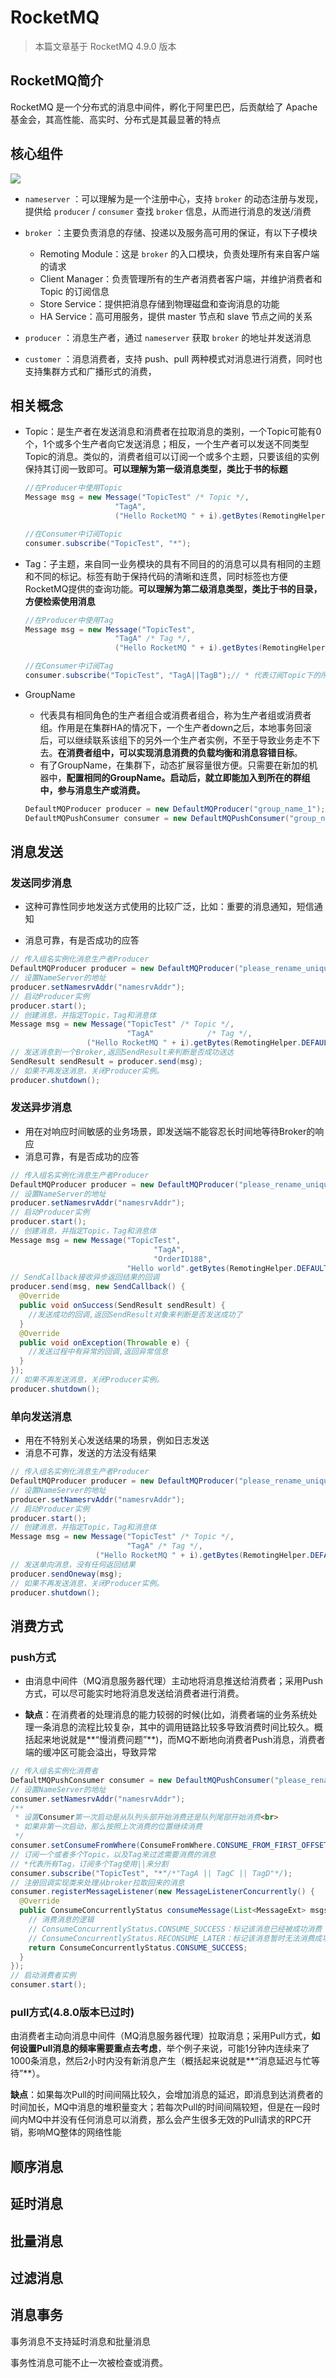 # RocketMQ

> 本篇文章基于 RocketMQ 4.9.0 版本

## RocketMQ简介

RocketMQ 是一个分布式的消息中间件，孵化于阿里巴巴，后贡献给了 Apache 基金会，其高性能、高实时、分布式是其最显著的特点

## 核心组件

![](https://wingbun-notes-image.oss-cn-guangzhou.aliyuncs.com/images/20220607203843.png)

- `nameserver` ：可以理解为是一个注册中心，支持 `broker` 的动态注册与发现，提供给 `producer` / `consumer` 查找 `broker` 信息，从而进行消息的发送/消费
- `broker` ：主要负责消息的存储、投递以及服务高可用的保证，有以下子模块
  - Remoting Module：这是 `broker` 的入口模块，负责处理所有来自客户端的请求
  - Client Manager：负责管理所有的生产者消费者客户端，并维护消费者和 Topic 的订阅信息
  - Store Service：提供把消息存储到物理磁盘和查询消息的功能
  - HA Service：高可用服务，提供 master 节点和 slave 节点之间的关系

- `producer` ：消息生产者，通过 `nameserver` 获取 `broker` 的地址并发送消息
- `customer` ：消息消费者，支持 push、pull 两种模式对消息进行消费，同时也支持集群方式和广播形式的消费，

## 相关概念

- Topic：是生产者在发送消息和消费者在拉取消息的类别，一个Topic可能有0个，1个或多个生产者向它发送消息；相反，一个生产者可以发送不同类型Topic的消息。类似的，消费者组可以订阅一个或多个主题，只要该组的实例保持其订阅一致即可。**可以理解为第一级消息类型，类比于书的标题**

  ```java
  //在Producer中使用Topic
  Message msg = new Message("TopicTest" /* Topic */,
                      "TagA",
                      ("Hello RocketMQ " + i).getBytes(RemotingHelper.DEFAULT_CHARSET));
  
  //在Consumer中订阅Topic
  consumer.subscribe("TopicTest", "*");
  ```

- Tag：子主题，来自同一业务模块的具有不同目的的消息可以具有相同的主题和不同的标记。标签有助于保持代码的清晰和连贯，同时标签也方便RocketMQ提供的查询功能。**可以理解为第二级消息类型，类比于书的目录，方便检索使用消息**

  ```java
  //在Producer中使用Tag
  Message msg = new Message("TopicTest",
                      "TagA" /* Tag */,
                      ("Hello RocketMQ " + i).getBytes(RemotingHelper.DEFAULT_CHARSET));
  
  //在Consumer中订阅Tag
  consumer.subscribe("TopicTest", "TagA||TagB");// * 代表订阅Topic下的所有消息
  ```

- GroupName

  - 代表具有相同角色的生产者组合或消费者组合，称为生产者组或消费者组。作用是在集群HA的情况下，一个生产者down之后，本地事务回滚后，可以继续联系该组下的另外一个生产者实例，不至于导致业务走不下去。**在消费者组中，可以实现消息消费的负载均衡和消息容错目标**。
  - 有了GroupName，在集群下，动态扩展容量很方便。只需要在新加的机器中，**配置相同的GroupName。启动后，就立即能加入到所在的群组中，参与消息生产或消费。**

  ```java
  DefaultMQProducer producer = new DefaultMQProducer("group_name_1"); //使用GroupName来初始化Producer
  DefaultMQPushConsumer consumer = new DefaultMQPushConsumer("group_name_1"); //使用GroupName来初始化Consumer
  ```

## 消息发送

### 发送同步消息

- 这种可靠性同步地发送方式使用的比较广泛，比如：重要的消息通知，短信通知

- 消息可靠，有是否成功的应答

```java
// 传入组名实例化消息生产者Producer
DefaultMQProducer producer = new DefaultMQProducer("please_rename_unique_group_name");
// 设置NameServer的地址
producer.setNamesrvAddr("namesrvAddr");
// 启动Producer实例
producer.start();
// 创建消息，并指定Topic，Tag和消息体
Message msg = new Message("TopicTest" /* Topic */,
                          "TagA" 			/* Tag */,
                 ("Hello RocketMQ " + i).getBytes(RemotingHelper.DEFAULT_CHARSET) /* Message body */);
// 发送消息到一个Broker,返回SendResult来判断是否成功送达
SendResult sendResult = producer.send(msg);
// 如果不再发送消息，关闭Producer实例。
producer.shutdown();
```



### 发送异步消息

- 用在对响应时间敏感的业务场景，即发送端不能容忍长时间地等待Broker的响应
- 消息可靠，有是否成功的应答

```java
// 传入组名实例化消息生产者Producer
DefaultMQProducer producer = new DefaultMQProducer("please_rename_unique_group_name");
// 设置NameServer的地址
producer.setNamesrvAddr("namesrvAddr");
// 启动Producer实例
producer.start();
// 创建消息，并指定Topic，Tag和消息体
Message msg = new Message("TopicTest",
                    			"TagA",
                    			"OrderID188",
                          "Hello world".getBytes(RemotingHelper.DEFAULT_CHARSET));
// SendCallback接收异步返回结果的回调
producer.send(msg, new SendCallback() {
  @Override
  public void onSuccess(SendResult sendResult) {
    //发送成功的回调,返回SendResult对象来判断是否发送成功了
  }
  @Override
  public void onException(Throwable e) {
    //发送过程中有异常的回调,返回异常信息
  }
});
// 如果不再发送消息，关闭Producer实例。
producer.shutdown();
```



### 单向发送消息

- 用在不特别关心发送结果的场景，例如日志发送
- 消息不可靠，发送的方法没有结果

```java
// 传入组名实例化消息生产者Producer
DefaultMQProducer producer = new DefaultMQProducer("please_rename_unique_group_name");
// 设置NameServer的地址
producer.setNamesrvAddr("namesrvAddr");
// 启动Producer实例
producer.start();
// 创建消息，并指定Topic，Tag和消息体
Message msg = new Message("TopicTest" /* Topic */,
                          "TagA" /* Tag */,
                   ("Hello RocketMQ " + i).getBytes(RemotingHelper.DEFAULT_CHARSET) /* Message body */);
// 发送单向消息，没有任何返回结果
producer.sendOneway(msg);
// 如果不再发送消息，关闭Producer实例。
producer.shutdown();
```



## 消费方式

### push方式

- 由消息中间件（MQ消息服务器代理）主动地将消息推送给消费者；采用Push方式，可以尽可能实时地将消息发送给消费者进行消费。

- **缺点**：在消费者的处理消息的能力较弱的时候(比如，消费者端的业务系统处理一条消息的流程比较复杂，其中的调用链路比较多导致消费时间比较久。概括起来地说就是**“慢消费问题”**)，而MQ不断地向消费者Push消息，消费者端的缓冲区可能会溢出，导致异常

```java
// 传入组名实例化消费者
DefaultMQPushConsumer consumer = new DefaultMQPushConsumer("please_rename_unique_group_name");
// 设置NameServer的地址
consumer.setNamesrvAddr("namesrvAddr");
/**
 * 设置Consumer第一次启动是从队列头部开始消费还是队列尾部开始消费<br>
 * 如果非第一次启动，那么按照上次消费的位置继续消费
 */
consumer.setConsumeFromWhere(ConsumeFromWhere.CONSUME_FROM_FIRST_OFFSET);
// 订阅一个或者多个Topic，以及Tag来过滤需要消费的消息
// *代表所有Tag，订阅多个Tag使用||来分割
consumer.subscribe("TopicTest", "*"/*"TagA || TagC || TagD"*/);
// 注册回调实现类来处理从broker拉取回来的消息
consumer.registerMessageListener(new MessageListenerConcurrently() {
  @Override
  public ConsumeConcurrentlyStatus consumeMessage(List<MessageExt> msgs, ConsumeConcurrentlyContext context) {
    // 消费消息的逻辑
    // ConsumeConcurrentlyStatus.CONSUME_SUCCESS：标记该消息已经被成功消费
    // ConsumeConcurrentlyStatus.RECONSUME_LATER：标记该消息暂时无法消费成功，等待再消费
    return ConsumeConcurrentlyStatus.CONSUME_SUCCESS;
  }
});
// 启动消费者实例
consumer.start();
```



### pull方式(4.8.0版本已过时)

由消费者主动向消息中间件（MQ消息服务器代理）拉取消息；采用Pull方式，**如何设置Pull消息的频率需要重点去考虑**，举个例子来说，可能1分钟内连续来了1000条消息，然后2小时内没有新消息产生（概括起来说就是**“消息延迟与忙等待”**）。

**缺点**：如果每次Pull的时间间隔比较久，会增加消息的延迟，即消息到达消费者的时间加长，MQ中消息的堆积量变大；若每次Pull的时间间隔较短，但是在一段时间内MQ中并没有任何消息可以消费，那么会产生很多无效的Pull请求的RPC开销，影响MQ整体的网络性能

## 顺序消息

## 延时消息

## 批量消息

## 过滤消息

## 消息事务

事务消息不支持延时消息和批量消息

事务性消息可能不止一次被检查或消费。

